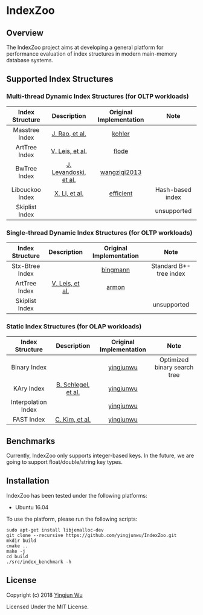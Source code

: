 # IndexZoo

## Overview
The IndexZoo project aims at developing a general platform for performance evaluation of index structures in modern main-memory database systems.

## Supported Index Structures

### Multi-thread Dynamic Index Structures (for OLTP workloads)

| Index Structure | Description | Original Implementation | Note  |
|:---------------:|:------:|:-----------------------:|:-----:|
| Masstree Index  | [J. Rao, et al.](https://dl.acm.org/citation.cfm?id=2168855) | [kohler](https://github.com/kohler/masstree-beta)                   | |
| ArtTree Index   | [V. Leis, et al.](https://dl.acm.org/citation.cfm?id=2933349.2933352) | [flode](https://github.com/flode/ARTSynchronized) | |
| BwTree Index    | [J. Levandoski, et al.](https://dl.acm.org/citation.cfm?id=2510649.2511251) | [wangziqi2013](https://github.com/wangziqi2013/BwTree) | |
| Libcuckoo Index | [X. Li, et al.](https://dl.acm.org/citation.cfm?id=2592820) | [efficient](https://github.com/efficient/libcuckoo) | Hash-based index |
| Skiplist Index  | |  | unsupported |

### Single-thread Dynamic Index Structures (for OLTP workloads)

| Index Structure | Description | Original Implementation | Note  |
|:---------------:|:------:|:-----------------------:|:-----:|
| Stx-Btree Index |  | [bingmann](https://github.com/bingmann/stx-btree) | Standard B+-tree index |
| ArtTree Index   | [V. Leis, et al.](https://db.in.tum.de/~leis/papers/ART.pdf) | [armon](https://github.com/armon/libart) | |
| Skiplist Index  |  |  | unsupported |

### Static Index Structures (for OLAP workloads)

| Index Structure     | Description | Original Implementation | Note  |
|:-------------------:|:------:|:-----------------------:|:-----:|
| Binary Index        | | [yingjunwu]() | Optimized binary search tree |
| KAry Index          | [B. Schlegel, et al.](https://dl.acm.org/citation.cfm?id=1565705) | [yingjunwu]() | |
| Interpolation Index | | [yingjunwu]() | |
| FAST Index          | [C. Kim, et al.](https://dl.acm.org/citation.cfm?id=1807206) | [yingjunwu]() | |


## Benchmarks

Currently, IndexZoo only supports integer-based keys. In the future, we are going to support float/double/string key types.



## Installation

IndexZoo has been tested under the following platforms:

- Ubuntu 16.04

To use the platform, please run the following scripts:
```
sudo apt-get install libjemalloc-dev
git clone --recursive https://github.com/yingjunwu/IndexZoo.git
mkdir build
cmake ..
make -j
cd build
./src/index_benchmark -h
```

## License

Copyright (c) 2018 [Yingjun Wu](https://yingjunwu.github.io/)

Licensed Under the MIT License.
